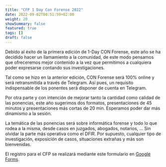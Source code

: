 ```yaml
---
title: "CFP 1 Day Con Forense 2022"
date: 2022-09-02T00:51:59+02:00
weight: 20
showSummary: false
featured: true
tags: []
draft: false
---
```



Debido al éxito de la primera edición de 1-Day CON Forense, este año se ha decidido hacer un llamamiento a la comunidad, de este modo pensamos que ofreceremos mejor contenido a la vez que permitimos a cualquiera poder expresarse contando sus investigaciones.

Tal como se hizo en la anterior edición, CON Forense será 100% online y será retransmitida a través de Telegram. Así pues, un requisito indispensable de los ponentes será disponer de cuenta en Telegram.

Por otra parte y con intención de mejorar tanto la cantidad como calidad de las ponencias, este año sugerimos dos formatos, presentaciones de 45 minutos y presentaciones más cortas de 20 min. Esperamos poder dar más dinamismo a la sesión.

La temática de las ponencias será sobre informática forense y todo lo que rodea a la misma, desde casos en juzgados, abogados, notarios, ... Sin olvidar la parte más operativa como el DFIR. Por supuesto, cualquier tipo de investigación, exposición de casos, situaciones extrañas y más son bienvenidas.

El registro para el CFP se realizará mediante este formulario en [Google Forms](https://forms.gle/AG6vsKEproHPe7gm8).